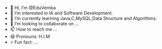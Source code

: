 - 👋 Hi, I’m @EduVemba
- 👀 I’m interested in IA and Software Development.
- 🌱 I’m currently learning Java,C,MySQL,Data Structure and Algorithms.
- 💞️ I’m looking to collaborate on ...
- 📫 How to reach me ...
- 😄 Pronouns: H.I.M
- ⚡ Fun fact: ...

<!---
EduVemba/EduVemba is a ✨ special ✨ repository because its `README.md` (this file) appears on your GitHub profile.
You can click the Preview link to take a look at your changes.
--->
